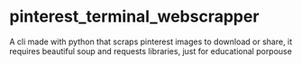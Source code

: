 # pinterest_terminal_webscrapper
A cli made with python that scraps pinterest images to download or share, it requires beautiful soup and requests libraries, just for educational porpouse

